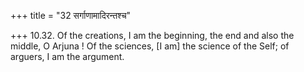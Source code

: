 +++
title = "32 सर्गाणामादिरन्तश्च"

+++
10.32. Of the creations, I am the beginning, the end and also the
middle, O Arjuna ! Of the sciences, \[I am\] the science of the Self; of
arguers, I am the argument.

